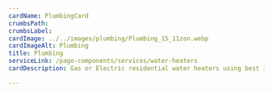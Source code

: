 ```yaml
---
cardName: PlumbingCard
crumbsPath: 
crumbsLabel: 
cardImage: ../../images/plumbing/Plumbing_15_11zon.webp
cardImageAlt: Plumbing
title: Plumbing
serviceLink: /page-components/services/water-heaters
cardDescription: Gas or Electric residential water heaters using best in class products.

---
```

